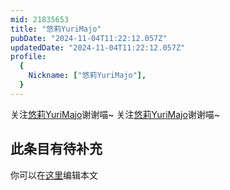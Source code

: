 ```yaml
---
mid: 21835653
title: "悠莉YuriMajo"
pubDate: "2024-11-04T11:22:12.057Z"
updatedDate: "2024-11-04T11:22:12.057Z"
profile:
  {
    Nickname: ["悠莉YuriMajo"],
  }
---
```


关注[悠莉YuriMajo](https://space.bilibili.com/21835653)谢谢喵~ 关注[悠莉YuriMajo](https://space.bilibili.com/21835653)谢谢喵~

## 此条目有待补充
你可以在[这里](https://github.com/Yuhanawa/VTuber.ICU-Content/edit/master/v/悠莉YuriMajo/index.md)编辑本文
